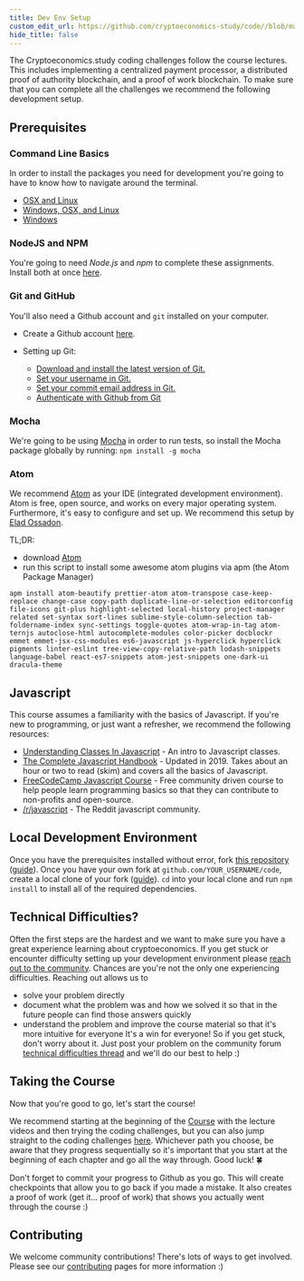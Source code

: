 ```yaml
---
title: Dev Env Setup
custom_edit_url: https://github.com/cryptoeconomics-study/code//blob/master/README.md
hide_title: false
---
```

<!-- This file is generated by /website/scripts/sync-util.js - changes will be overwritten! -->

The Cryptoeconomics.study coding challenges follow the course lectures. This includes implementing a centralized payment processor, a distributed proof of authority blockchain, and a proof of work blockchain. To make sure that you can complete all the challenges we recommend the following development setup.

## Prerequisites

### Command Line Basics

In order to install the packages you need for development you're going to have to know how to navigate around the terminal. 
- [OSX and Linux](https://www.taniarascia.com/how-to-use-the-command-line-for-apple-macos-and-linux/) 
- [Windows, OSX, and Linux](https://lifehacker.com/a-command-line-primer-for-beginners-5633909)
- [Windows](https://www.makeuseof.com/tag/a-beginners-guide-to-the-windows-command-line/)

### NodeJS and NPM

You're going to need *Node.js* and *npm* to complete these assignments. Install both at once [here](https://nodejs.org/en/).

### Git and GitHub

You'll also need a Github account and `git` installed on your computer.

* Create a Github account [here](https://github.com/join).

* Setting up Git:
	* [Download and install the latest version of Git.](https://git-scm.com/downloads)
	* [Set your username in Git.](https://help.github.com/en/articles/setting-your-username-in-git)
	* [Set your commit email address in Git.](https://help.github.com/en/articles/setting-your-commit-email-address)
	* [Authenticate with Github from Git](https://help.github.com/en/articles/set-up-git#next-steps-authenticating-with-github-from-git)

### Mocha

We're going to be using [Mocha](https://mochajs.org/) in order to run tests, so install the Mocha package globally by running: 
`npm install -g mocha`

### Atom

We recommend [Atom](https://atom.io/) as your IDE (integrated development environment). Atom is free, open source, and works on every major operating system. Furthermore, it's easy to configure and set up. We recommend this setup by [Elad Ossadon](https://medium.com/productivity-freak/my-atom-editor-setup-for-js-react-9726cd69ad20). 

TL;DR:
- download [Atom](https://atom.io/)
- run this script to install some awesome atom plugins via apm (the Atom Package Manager)
```
apm install atom-beautify prettier-atom atom-transpose case-keep-replace change-case copy-path duplicate-line-or-selection editorconfig file-icons git-plus highlight-selected local-history project-manager related set-syntax sort-lines sublime-style-column-selection tab-foldername-index sync-settings toggle-quotes atom-wrap-in-tag atom-ternjs autoclose-html autocomplete-modules color-picker docblockr emmet emmet-jsx-css-modules es6-javascript js-hyperclick hyperclick pigments linter-eslint tree-view-copy-relative-path lodash-snippets language-babel react-es7-snippets atom-jest-snippets one-dark-ui dracula-theme
```

## Javascript

This course assumes a familiarity with the basics of Javascript. If you're new to programming, or just want a refresher, we recommend the following resources:
- [Understanding Classes In Javascript](https://www.taniarascia.com/understanding-classes-in-javascript/) - An intro to Javascript classes.
- [The Complete Javascript Handbook](https://www.freecodecamp.org/news/the-complete-javascript-handbook-f26b2c71719c/) - Updated in 2019. Takes about an hour or two to read (skim) and covers all the basics of Javascript.
- [FreeCodeCamp Javascript Course](https://learn.freecodecamp.org/javascript-algorithms-and-data-structures/basic-javascript/) - Free community driven course to help people learn programming basics so that they can contribute to non-profits and open-source.
- [/r/javascript](https://www.reddit.com/r/javascript/) - The Reddit javascript community.

## Local Development Environment

Once you have the prerequisites installed without error, fork [this repository](https://github.com/cryptoeconomics-study/code) ([guide](https://help.github.com/en/articles/fork-a-repo)).
Once you have your own fork at `github.com/YOUR_USERNAME/code`, create a local clone of your fork ([guide](https://help.github.com/en/articles/fork-a-repo#keep-your-fork-synced)).
`cd` into your local clone and run `npm install` to install all of the required dependencies.

## Technical Difficulties?

Often the first steps are the hardest and we want to make sure you have a great experience learning about cryptoeconomics. If you get stuck or encounter difficulty setting up your development environment please [reach out to the community](https://forum.cryptoeconomics.study/t/technical-difficulties-thread/512). Chances are you're not the only one experiencing difficulties. Reaching out allows us to
- solve your problem directly
- document what the problem was and how we solved it so that in the future people can find those answers quickly
- understand the problem and improve the course material so that it's more intuitive for everyone
It's a win for everyone! So if you get stuck, don't worry about it. Just post your problem on the community forum [technical difficulties thread](https://forum.cryptoeconomics.study/t/technical-difficulties-thread/512) and we'll do our best to help :)

## Taking the Course

Now that you're good to go, let's start the course!

We recommend starting at the beginning of the [Course](https://burrrata.ch/docs/en/getting-started/welcome) with the lecture videos and then trying the coding challenges, but you can also jump straight to the coding challenges [here](https://burrrata.ch/coding-challenges). Whichever path you choose, be aware that they progress sequentially so it's important that you start at the beginning of each chapter and go all the way through. Good luck! 🍀
 
Don't forget to commit your progress to Github as you go. This will create checkpoints that allow you to go back if you made a mistake. It also creates a proof of work (get it... proof of work) that shows you actually went through the course :)

## Contributing

We welcome community contributions! There's lots of ways to get involved. Please see our [contributing](https://forum.cryptoeconomics.study/t/official-contribution-guidelines/453) pages for more information :)




